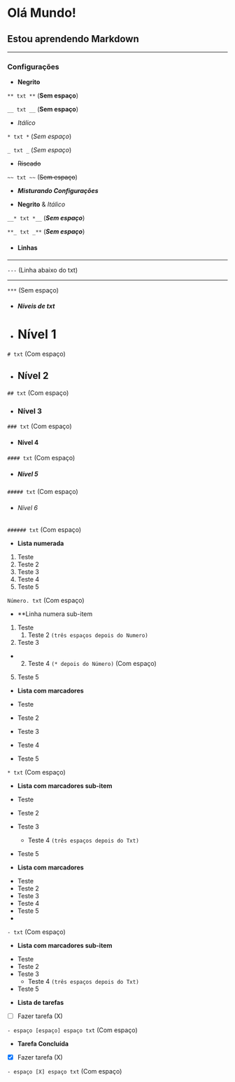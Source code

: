 # Olá Mundo!
 ## Estou aprendendo **Markdown**
 ***
 
 ### Configurações
 
 * **Negrito**

```** txt **``` (**Sem espaço**)

```__ txt __``` (__Sem espaço__)

* *Itálico*

```* txt *``` (*Sem espaço*)

```_ txt _``` (_Sem espaço_)

* ~~Riscado~~

```~~ txt ~~``` (~~Sem espaço~~)

* __*Misturando Configurações*__

* **Negrito** & *Itálico*

```__* txt *__``` (__*Sem espaço*__)

```**_ txt _**``` (**_Sem espaço_**)

* #### Linhas
---

```---``` (Linha abaixo do txt)
***
```***``` (Sem espaço)

* ##### Níveis de txt

* # Nível 1

```# txt``` (Com espaço)

* ## Nível 2

```## txt``` (Com espaço)

* ### Nível 3

```### txt``` (Com espaço)

* #### Nível 4

```#### txt``` (Com espaço)

* ##### Nível 5

```##### txt``` (Com espaço)

* ###### Nível 6

```###### txt``` (Com espaço)

* **Lista numerada**

1. Teste
2. Teste 2
3. Teste 3
4. Teste 4
5. Teste 5

```Número. txt``` (Com espaço)

* **Linha numera sub-item

1. Teste
   1. Teste 2 ```(três espaços depois do Numero)```
2. Teste 3
* 2. Teste 4 ```(* depois do Número)``` (Com espaço)
5. Teste 5

* **Lista com marcadores**

* Teste
* Teste 2
* Teste 3
* Teste 4
* Teste 5

```* txt``` (Com espaço)

* **Lista com marcadores sub-item**

* Teste
* Teste 2
* Teste 3
   * Teste 4 ```(três espaços depois do Txt)```
* Teste 5

* **Lista com marcadores**

- Teste
- Teste 2
- Teste 3
- Teste 4
- Teste 5
- 
 ```- txt``` (Com espaço)

* **Lista com marcadores sub-item**

- Teste
- Teste 2
- Teste 3
   - Teste 4 ```(três espaços depois do Txt)```
- Teste 5

* **Lista de tarefas**

- [ ] Fazer tarefa (X)

```- espaço [espaço] espaço txt``` (Com espaço)

* **Tarefa Concluída**

- [x] Fazer tarefa (X)

```- espaço [X] espaço txt``` (Com espaço)













